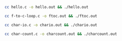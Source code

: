 ```bash
cc hello.c -o hello.out && ./hello.out
```
```bash
cc f-to-c-loop.c -o ftoc.out && ./ftoc.out
```
```bash
cc char-io.c -o chario.out && ./chario.out
```
```bash
cc char-count.c -o charcount.out && ./charcount.out
```
